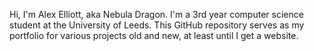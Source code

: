 Hi, I'm Alex Elliott, aka Nebula Dragon. I'm a 3rd year computer science student at the University of Leeds.
This GitHub repository serves as my portfolio for various projects old and new, at least until I get a website.
